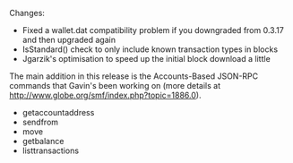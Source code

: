 Changes:
* Fixed a wallet.dat compatibility problem if you downgraded from 0.3.17 and then upgraded again
* IsStandard() check to only include known transaction types in blocks
* Jgarzik's optimisation to speed up the initial block download a little

The main addition in this release is the Accounts-Based JSON-RPC commands that Gavin's been working on (more details at http://www.globe.org/smf/index.php?topic=1886.0).  
* getaccountaddress
* sendfrom
* move
* getbalance
* listtransactions

